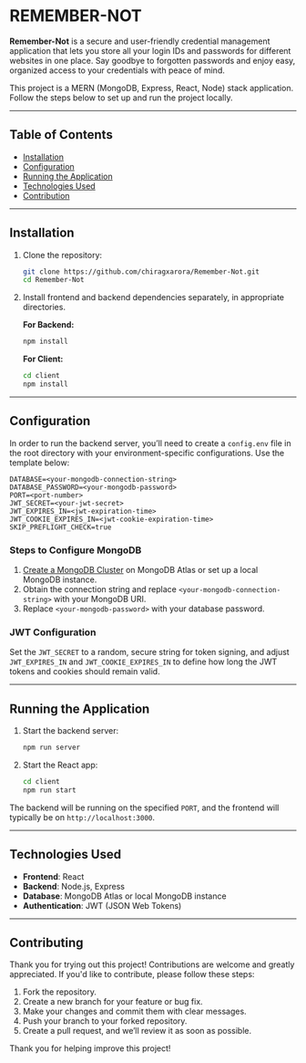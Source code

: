 
# REMEMBER-NOT

**Remember-Not** is a secure and user-friendly credential management application that lets you store all your login IDs and passwords for different websites in one place. Say goodbye to forgotten passwords and enjoy easy, organized access to your credentials with peace of mind.

This project is a MERN (MongoDB, Express, React, Node) stack application. Follow the steps below to set up and run the project locally.

---

## Table of Contents
- [Installation](#installation)
- [Configuration](#configuration)
- [Running the Application](#running-the-application)
- [Technologies Used](#technologies-used)
- [Contribution](#contributing)

---

## Installation

1. Clone the repository:
   ```bash
   git clone https://github.com/chiragxarora/Remember-Not.git
   cd Remember-Not
   ```

2. Install frontend and backend dependencies separately, in appropriate directories.

   **For Backend:**
   ```bash
   npm install
   ```

   **For Client:**
   ```bash
   cd client
   npm install
   ```

---

## Configuration

In order to run the backend server, you’ll need to create a `config.env` file in the root directory with your environment-specific configurations. Use the template below:

```plaintext
DATABASE=<your-mongodb-connection-string>
DATABASE_PASSWORD=<your-mongodb-password>
PORT=<port-number>
JWT_SECRET=<your-jwt-secret>
JWT_EXPIRES_IN=<jwt-expiration-time>
JWT_COOKIE_EXPIRES_IN=<jwt-cookie-expiration-time>
SKIP_PREFLIGHT_CHECK=true
```

### Steps to Configure MongoDB

1. [Create a MongoDB Cluster](https://www.mongodb.com/cloud/atlas/register) on MongoDB Atlas or set up a local MongoDB instance.
2. Obtain the connection string and replace `<your-mongodb-connection-string>` with your MongoDB URI.
3. Replace `<your-mongodb-password>` with your database password.

### JWT Configuration

Set the `JWT_SECRET` to a random, secure string for token signing, and adjust `JWT_EXPIRES_IN` and `JWT_COOKIE_EXPIRES_IN` to define how long the JWT tokens and cookies should remain valid.

---

## Running the Application

1. Start the backend server:
   ```bash
   npm run server
   ```

2. Start the React app:
   ```bash
   cd client
   npm run start
   ```

The backend will be running on the specified `PORT`, and the frontend will typically be on `http://localhost:3000`.

---

## Technologies Used

- **Frontend**: React
- **Backend**: Node.js, Express
- **Database**: MongoDB Atlas or local MongoDB instance
- **Authentication**: JWT (JSON Web Tokens)

---

## Contributing

Thank you for trying out this project! Contributions are welcome and greatly appreciated. If you'd like to contribute, please follow these steps:

1. Fork the repository.
2. Create a new branch for your feature or bug fix.
3. Make your changes and commit them with clear messages.
4. Push your branch to your forked repository.
5. Create a pull request, and we’ll review it as soon as possible.

Thank you for helping improve this project!

